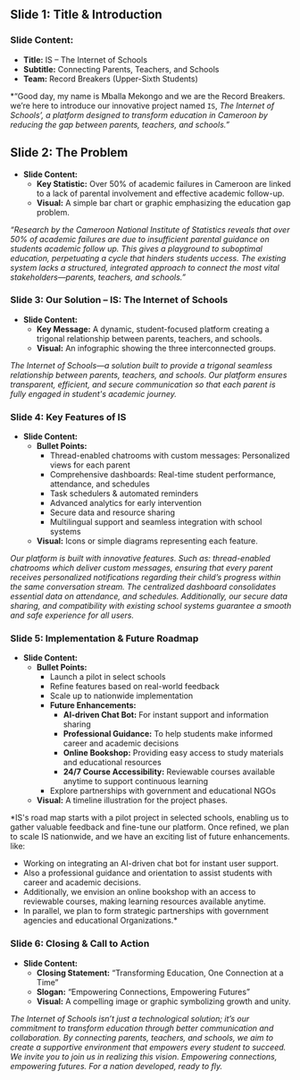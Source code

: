 ## Slide 1: Title & Introduction

### Slide Content:
  - **Title:** IS – The Internet of Schools  
  - **Subtitle:** Connecting Parents, Teachers, and Schools  
  - **Team:** Record Breakers (Upper-Sixth Students)
  
*“Good day, my name is Mballa Mekongo and we are the Record Breakers. we’re here to introduce our innovative project named `IS`, *The Internet of Schools’, a platform designed to transform education in Cameroon by reducing the gap between parents, teachers, and schools.”*

## Slide 2: The Problem
- **Slide Content:**  
  - **Key Statistic:** Over 50% of academic failures in Cameroon are linked to a lack of parental involvement and effective academic follow-up.  
  - **Visual:** A simple bar chart or graphic emphasizing the education gap problem.
  
*“Research by the Cameroon National Institute of Statistics reveals that over 50% of academic failures are due to insufficient parental guidance on students academic follow up. This gives a playground to suboptimal education, perpetuating a cycle that hinders students uccess. The existing system lacks a structured, integrated approach to connect the most vital stakeholders—parents, teachers, and schools.”*


### Slide 3: Our Solution – IS: The Internet of Schools
- **Slide Content:**  
  - **Key Message:** A dynamic, student-focused platform creating a trigonal relationship between parents, teachers, and schools.  
  - **Visual:** An infographic showing the three interconnected groups.
  
*The Internet of Schools—a solution built to provide a trigonal seamless relationship between parents, teachers, and schools. Our platform ensures transparent, efficient, and secure communication so that each parent is fully engaged in student's academic journey.*

### Slide 4: Key Features of IS
- **Slide Content:**  
  - **Bullet Points:**  
    - Thread-enabled chatrooms with custom messages: Personalized views for each parent  
    - Comprehensive dashboards: Real-time student performance, attendance, and schedules  
    - Task schedulers & automated reminders  
    - Advanced analytics for early intervention  
    - Secure data and resource sharing  
    - Multilingual support and seamless integration with school systems  
  - **Visual:** Icons or simple diagrams representing each feature.
  
*Our platform is built with innovative features. Such as: thread-enabled chatrooms which deliver custom messages, ensuring that every parent receives personalized notifications regarding their child’s progress within the same conversation stream. The centralized dashboard consolidates essential data on attendance, and schedules. Additionally, our secure data sharing, and compatibility with existing school systems guarantee a smooth and safe experience for all users.*


### Slide 5: Implementation & Future Roadmap
- **Slide Content:**  
  - **Bullet Points:**  
    - Launch a pilot in select schools  
    - Refine features based on real-world feedback  
    - Scale up to nationwide implementation  
    - **Future Enhancements:**  
      - **AI-driven Chat Bot:** For instant support and information sharing  
      - **Professional Guidance:** To help students make informed career and academic decisions
      - **Online Bookshop:** Providing easy access to study materials and educational resources  
      - **24/7 Course Accessibility:** Reviewable courses available anytime to support continuous learning  
    - Explore partnerships with government and educational NGOs  
  - **Visual:** A timeline illustration for the project phases.
  
*IS's road map starts with a pilot project in selected schools, enabling us to gather valuable feedback and fine-tune our platform. Once refined, we plan to scale IS nationwide, and we have an exciting list of future enhancements. like:
- Working on integrating an AI-driven chat bot for instant user support.
- Also a professional guidance and orientation to assist students with career and academic decisions.
- Additionally, we envision an online bookshop with an access to reviewable courses, making learning resources available anytime.
- In parallel, we plan to form strategic partnerships with government agencies and educational Organizations.*


### Slide 6: Closing & Call to Action
- **Slide Content:**  
  - **Closing Statement:** “Transforming Education, One Connection at a Time”  
  - **Slogan:** “Empowering Connections, Empowering Futures”  
  - **Visual:** A compelling image or graphic symbolizing growth and unity.
  
*The Internet of Schools isn’t just a technological solution; it’s our commitment to transform education through better communication and collaboration. By connecting parents, teachers, and schools, we aim to create a supportive environment that empowers every student to succeed. We invite you to join us in realizing this vision. Empowering connections, empowering futures. For a nation developed, ready to fly.*
